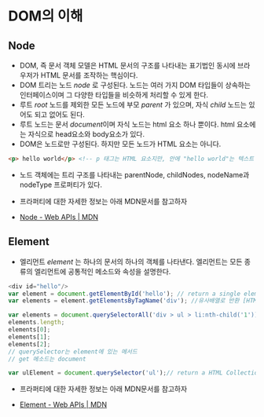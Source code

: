 # DOM의 이해

## Node
- DOM, 즉 문서 객체 모델은 HTML 문서의 구조를 나타내는 표기법인 동시에 브라우저가 HTML 문서를 조작하는 핵심이다.
- DOM 트리는 노드 *node* 로 구성된다. 노드는 여러 가지 DOM 타입들이 상속하는 인터페이스이며 그 다양한 타입들을 비슷하게 처리할 수 있게 한다.
- 루트 *root* 노드를 제외한 모든 노드에 부모 *parent* 가 있으며, 자식 *child* 노드는 있어도 되고 없어도 된다.
- 루트 노드는 문서 *document*이며 자식 노드는 html 요소 하나 뿐이다. html 요소에는 자식으로 head요소와 body요소가 있다.
- DOM은 노드로만 구성된다. 하지만 모든 노드가 HTML 요소는 아니다.
```HTML
<p> hello world</p> <!-- p 태그는 HTML 요소지만, 안에 "hello world"는 텍스트 노드이다. -->
```
- 노드 객체에는 트리 구조를 나타내는 parentNode, childNodes, nodeName과 nodeType 프로퍼티가 있다.
- 프라퍼티에 대한 자세한 정보는 아래 MDN문서를 참고하자

- [Node - Web APIs | MDN](https://developer.mozilla.org/ko/docs/Web/API/Node)

## Element
- 엘리먼트 *element* 는 하나의 문서의 하나의 객체를 나타낸다. 엘리먼트는 모든 종류의 엘리먼트에 공통적인 메소드와 속성을 설명한다.

```javascript
<div id="hello"/>
var element = document.getElementById('hello'); // return a single element
var elements = element.getElementsByTagName('div'); //유사배열로 반환 [HTML Collection Elements]
```

```javascript
var elements = document.querySelectorAll('div > ul > li:nth-child('1'));
elements.length;
elements[0];
elements[1];
elements[2];
// querySelector는 element에 있는 메서드
// get 메소드는 document
```

```javascript
var ulElement = document.querySelector('ul');// return a HTML Collection - Elements
```
- 프라퍼티에 대한 자세한 정보는 아래 MDN문서를 참고하자

- [Element - Web APIs | MDN](https://developer.mozilla.org/ko/docs/Web/API/element)